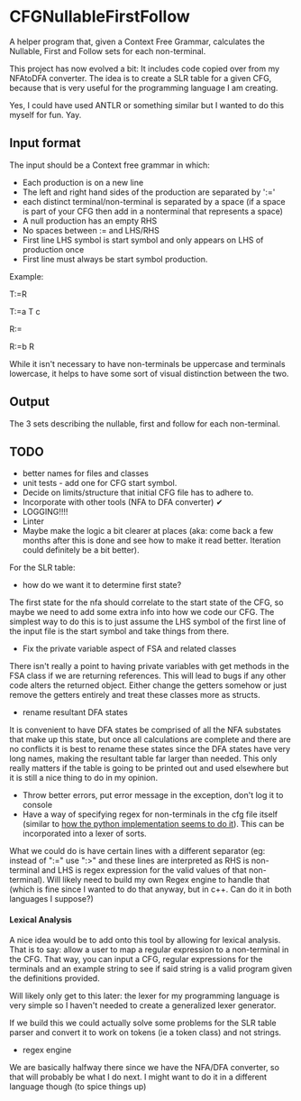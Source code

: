 # CFGNullableFirstFollow

A helper program that, given a Context Free Grammar, calculates the Nullable, First and Follow sets for each non-terminal.

This project has now evolved a bit: It includes code copied over from my NFAtoDFA converter. The idea is to create a SLR table for a given CFG, because that is very useful for the programming language I am creating.

Yes, I could have used ANTLR or something similar but I wanted to do this myself for fun. Yay.

## Input format

The input should be a Context free grammar in which:

* Each production is on a new line
* The left and right hand sides of the production are separated by ':='
* each distinct terminal/non-terminal is separated by a space (if a space is part of your CFG then add in a nonterminal that represents a space)
* A null production has an empty RHS
* No spaces between := and LHS/RHS
* First line LHS symbol is start symbol and only appears on LHS of production once
* First line must always be start symbol production.

Example:

T:=R

T:=a T c

R:=

R:=b R

While it isn't necessary to have non-terminals be uppercase and terminals lowercase, it helps to have some sort of visual distinction between the two.

## Output

The 3 sets describing the nullable, first and follow for each non-terminal.

## TODO

* better names for files and classes
* unit tests - add one for CFG start symbol.
* Decide on limits/structure that initial CFG file has to adhere to.
* Incorporate with other tools (NFA to DFA converter) ✔
* LOGGING!!!!
* Linter
* Maybe make the logic a bit clearer at places (aka: come back a few months after this is done and see how to make it read better. Iteration could definitely be a bit better).

For the SLR table:

* how do we want it to determine first state?

The first state for the nfa should correlate to the start state of the CFG, so maybe we need to add some extra info into how we code our CFG. The simplest way to do this is to just assume the LHS symbol of the first line of the input file is the start symbol and take things from there.

* Fix the private variable aspect of FSA and related classes

There isn't really a point to having private variables with get methods in the FSA class if we are returning references. This will lead to bugs if any other code alters the returned object. Either change the getters somehow or just remove the getters entirely and treat these classes more as structs.

* rename resultant DFA states

It is convenient to have DFA states be comprised of all the NFA substates that make up this state, but once all calculations are complete and there are no conflicts it is best to rename these states since the DFA states have very long names, making the resultant table far larger than needed. This only really matters if the table is going to be printed out and used elsewhere but it is still a nice thing to do in my opinion.

* Throw better errors, put error message in the exception, don't log it to console
* Have a way of specifying regex for non-terminals in the cfg file itself (similar to [how the python implementation seems to do it](https://github.com/python/cpython/blob/main/Grammar/python.gram)). This can be incorporated into a lexer of sorts.

What we could do is have certain lines with a different separator (eg: instead of ":=" use ":>" and these lines are interpreted as RHS is non-terminal and LHS is regex expression for the valid values of that non-terminal). Will likely need to build my own Regex engine to handle that (which is fine since I wanted to do that anyway, but in c++. Can do it in both languages I suppose?)

#### Lexical Analysis

A nice idea would be to add onto this tool by allowing for lexical analysis. That is to say: allow a user to map a regular expression to a non-terminal in the CFG. That way, you can input a CFG, regular expressions for the terminals and an example string to see if said string is a valid program given the definitions provided.

Will likely only get to this later: the lexer for my programming language is very simple so I haven't needed to create a generalized lexer generator.

If we build this we could actually solve some problems for the SLR table parser and convert it to work on tokens (ie a token class) and not strings.

* regex engine

We are basically halfway there since we have the NFA/DFA converter, so that will probably be what I do next. I might want to do it in a different language though (to spice things up)
